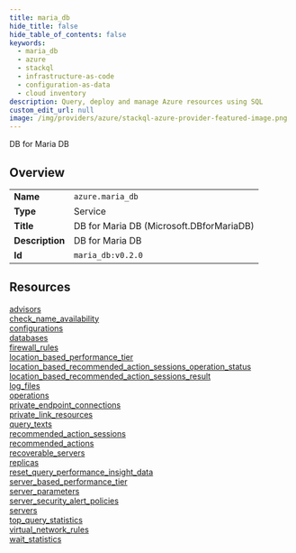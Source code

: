 ```yaml
---
title: maria_db
hide_title: false
hide_table_of_contents: false
keywords:
  - maria_db
  - azure
  - stackql
  - infrastructure-as-code
  - configuration-as-data
  - cloud inventory
description: Query, deploy and manage Azure resources using SQL
custom_edit_url: null
image: /img/providers/azure/stackql-azure-provider-featured-image.png
---
```

DB for Maria DB  
    

## Overview
<table><tbody>
<tr><td><b>Name</b></td><td><code>azure.maria_db</code></td></tr>
<tr><td><b>Type</b></td><td>Service</td></tr>
<tr><td><b>Title</b></td><td>DB for Maria DB (Microsoft.DBforMariaDB)</td></tr>
<tr><td><b>Description</b></td><td>DB for Maria DB</td></tr>
<tr><td><b>Id</b></td><td><code>maria_db:v0.2.0</code></td></tr>
</tbody></table>

## Resources
<div class="row">
<div class="providerDocColumn">
<a href="/providers/azure/maria_db/advisors/">advisors</a><br />
<a href="/providers/azure/maria_db/check_name_availability/">check_name_availability</a><br />
<a href="/providers/azure/maria_db/configurations/">configurations</a><br />
<a href="/providers/azure/maria_db/databases/">databases</a><br />
<a href="/providers/azure/maria_db/firewall_rules/">firewall_rules</a><br />
<a href="/providers/azure/maria_db/location_based_performance_tier/">location_based_performance_tier</a><br />
<a href="/providers/azure/maria_db/location_based_recommended_action_sessions_operation_status/">location_based_recommended_action_sessions_operation_status</a><br />
<a href="/providers/azure/maria_db/location_based_recommended_action_sessions_result/">location_based_recommended_action_sessions_result</a><br />
<a href="/providers/azure/maria_db/log_files/">log_files</a><br />
<a href="/providers/azure/maria_db/operations/">operations</a><br />
<a href="/providers/azure/maria_db/private_endpoint_connections/">private_endpoint_connections</a><br />
<a href="/providers/azure/maria_db/private_link_resources/">private_link_resources</a><br />
<a href="/providers/azure/maria_db/query_texts/">query_texts</a><br />
</div>
<div class="providerDocColumn">
<a href="/providers/azure/maria_db/recommended_action_sessions/">recommended_action_sessions</a><br />
<a href="/providers/azure/maria_db/recommended_actions/">recommended_actions</a><br />
<a href="/providers/azure/maria_db/recoverable_servers/">recoverable_servers</a><br />
<a href="/providers/azure/maria_db/replicas/">replicas</a><br />
<a href="/providers/azure/maria_db/reset_query_performance_insight_data/">reset_query_performance_insight_data</a><br />
<a href="/providers/azure/maria_db/server_based_performance_tier/">server_based_performance_tier</a><br />
<a href="/providers/azure/maria_db/server_parameters/">server_parameters</a><br />
<a href="/providers/azure/maria_db/server_security_alert_policies/">server_security_alert_policies</a><br />
<a href="/providers/azure/maria_db/servers/">servers</a><br />
<a href="/providers/azure/maria_db/top_query_statistics/">top_query_statistics</a><br />
<a href="/providers/azure/maria_db/virtual_network_rules/">virtual_network_rules</a><br />
<a href="/providers/azure/maria_db/wait_statistics/">wait_statistics</a><br />
</div>
</div>

